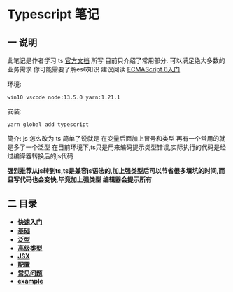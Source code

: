 # Typescript 笔记

## 一 说明
此笔记是作者学习 ts [官方文档](http://www.typescriptlang.org/docs/home.html) 所写
目前只介绍了常用部分. 可以满足绝大多数的业务需求
你可能需要了解es6知识 建议阅读 [ECMAScript 6入门](http://es6.ruanyifeng.com/)

环境:
    
    win10 vscode node:13.5.0 yarn:1.21.1

安装:

    yarn global add typescript

简介:
    js 怎么改为 ts
    简单了说就是 在变量后面加上冒号和类型
    再有一个常用的就是多了一个泛型
    在目前环境下,ts只是用来编码提示类型错误,实际执行的代码是经过编译器转换后的js代码
    
**强烈推荐从js转到ts,ts是兼容js语法的,加上强类型后可以节省很多填坑的时间,而且写代码也会变快,毕竟加上强类型 编辑器会提示所有**

## 二 目录

+ **[快速入门](https://github.com/overnote/typescript/tree/master/01快速入门)**
+ **[基础](https://github.com/overnote/typescript/tree/master/02基础)**
+ **[泛型](https://github.com/overnote/typescript/tree/master/03泛型)**
+ **[高级类型](https://github.com/overnote/typescript/tree/master/04高级类型)**
+ **[JSX](https://github.com/overnote/typescript/tree/master/05JSX)**
+ **[配置](https://github.com/overnote/typescript/tree/master/06配置)**
+ **[常见问题](https://github.com/overnote/typescript/tree/master/07常见问题)**
+ **[example](https://github.com/overnote/typescript/tree/master/example)**

